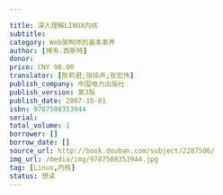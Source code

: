 ```yaml
---

title: 深入理解LINUX内核
subtitle: 
category: Web架构师的基本素养
author: [博韦.西斯特]
donor: 
price: CNY 98.00
translator: [陈莉君;张琼声;张宏伟]
publish_company: 中国电力出版社
publish_version: 第3版
publish_date: 2007-10-01
isbn: 9787508353944
serial: 
total_volume: 1
borrower: []
borrow_date: []
source_url: http://book.douban.com/subject/2287506/
img_url: /media/img/9787508353944.jpg
tag: [Linux,内核]
status: 想读
---
```

